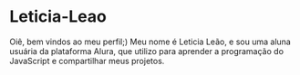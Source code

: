 # Leticia-Leao
Oiê, bem vindos ao meu perfil;)
Meu nome é Leticia Leão, e sou uma aluna usuária da plataforma Alura, que utilizo para aprender a programação do JavaScript e compartilhar meus projetos.
